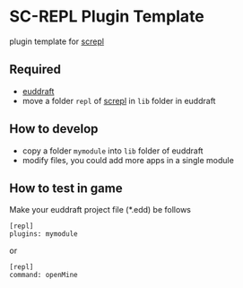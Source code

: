 # SC-REPL Plugin Template

plugin template for [screpl](https://github.com/mighty1231/screpl)


## Required

* [euddraft](https://github.com/armoha/euddraft)
* move a folder `repl` of [screpl](https://github.com/mighty1231/screpl) in `lib` folder in euddraft


## How to develop

* copy a folder `mymodule` into `lib` folder of euddraft
* modify files, you could add more apps in a single module


## How to test in game

Make your euddraft project file (\*.edd) be follows

```
[repl]
plugins: mymodule
```

or
```
[repl]
command: openMine
```
